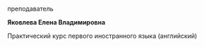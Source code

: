 преподаватель



**Яковлева Елена Владимировна**

Практический курс первого иностранного языка (английский)